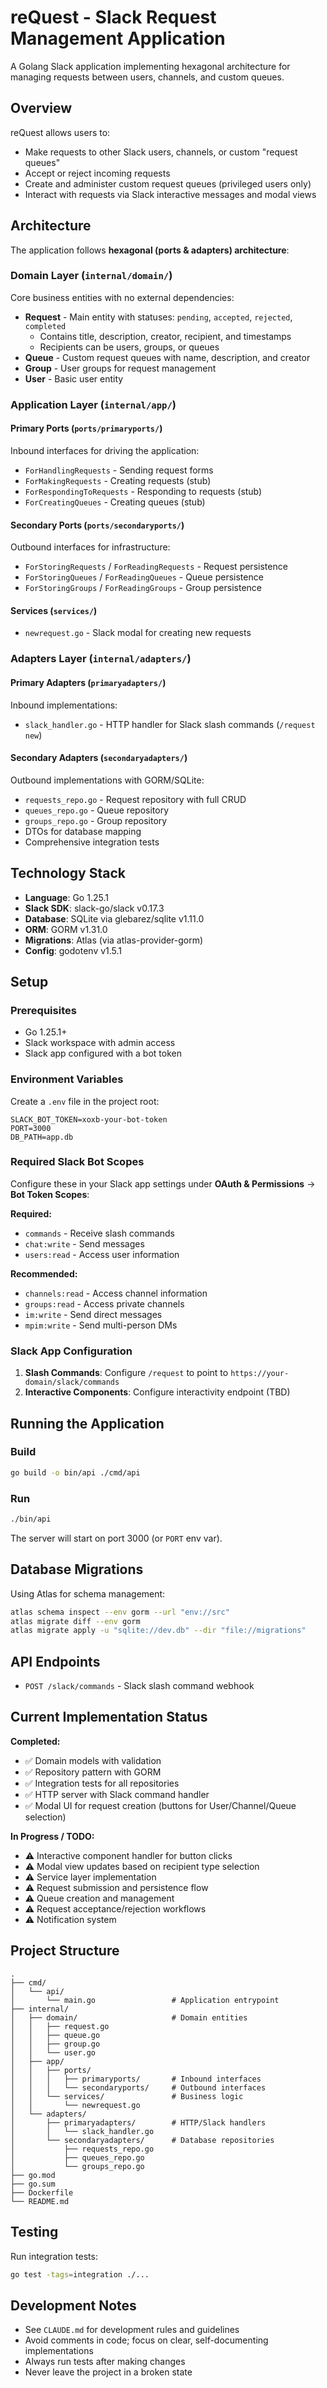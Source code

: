 # reQuest - Slack Request Management Application

A Golang Slack application implementing hexagonal architecture for managing requests between users, channels, and custom queues.

## Overview

reQuest allows users to:
- Make requests to other Slack users, channels, or custom "request queues"
- Accept or reject incoming requests
- Create and administer custom request queues (privileged users only)
- Interact with requests via Slack interactive messages and modal views

## Architecture

The application follows **hexagonal (ports & adapters) architecture**:

### Domain Layer (`internal/domain/`)
Core business entities with no external dependencies:
- **Request** - Main entity with statuses: `pending`, `accepted`, `rejected`, `completed`
  - Contains title, description, creator, recipient, and timestamps
  - Recipients can be users, groups, or queues
- **Queue** - Custom request queues with name, description, and creator
- **Group** - User groups for request management
- **User** - Basic user entity

### Application Layer (`internal/app/`)

#### Primary Ports (`ports/primaryports/`)
Inbound interfaces for driving the application:
- `ForHandlingRequests` - Sending request forms
- `ForMakingRequests` - Creating requests (stub)
- `ForRespondingToRequests` - Responding to requests (stub)
- `ForCreatingQueues` - Creating queues (stub)

#### Secondary Ports (`ports/secondaryports/`)
Outbound interfaces for infrastructure:
- `ForStoringRequests` / `ForReadingRequests` - Request persistence
- `ForStoringQueues` / `ForReadingQueues` - Queue persistence
- `ForStoringGroups` / `ForReadingGroups` - Group persistence

#### Services (`services/`)
- `newrequest.go` - Slack modal for creating new requests

### Adapters Layer (`internal/adapters/`)

#### Primary Adapters (`primaryadapters/`)
Inbound implementations:
- `slack_handler.go` - HTTP handler for Slack slash commands (`/request new`)

#### Secondary Adapters (`secondaryadapters/`)
Outbound implementations with GORM/SQLite:
- `requests_repo.go` - Request repository with full CRUD
- `queues_repo.go` - Queue repository
- `groups_repo.go` - Group repository
- DTOs for database mapping
- Comprehensive integration tests

## Technology Stack

- **Language**: Go 1.25.1
- **Slack SDK**: slack-go/slack v0.17.3
- **Database**: SQLite via glebarez/sqlite v1.11.0
- **ORM**: GORM v1.31.0
- **Migrations**: Atlas (via atlas-provider-gorm)
- **Config**: godotenv v1.5.1

## Setup

### Prerequisites
- Go 1.25.1+
- Slack workspace with admin access
- Slack app configured with a bot token

### Environment Variables

Create a `.env` file in the project root:

```env
SLACK_BOT_TOKEN=xoxb-your-bot-token
PORT=3000
DB_PATH=app.db
```

### Required Slack Bot Scopes

Configure these in your Slack app settings under **OAuth & Permissions** → **Bot Token Scopes**:

**Required:**
- `commands` - Receive slash commands
- `chat:write` - Send messages
- `users:read` - Access user information

**Recommended:**
- `channels:read` - Access channel information
- `groups:read` - Access private channels
- `im:write` - Send direct messages
- `mpim:write` - Send multi-person DMs

### Slack App Configuration

1. **Slash Commands**: Configure `/request` to point to `https://your-domain/slack/commands`
2. **Interactive Components**: Configure interactivity endpoint (TBD)

## Running the Application

### Build
```bash
go build -o bin/api ./cmd/api
```

### Run
```bash
./bin/api
```

The server will start on port 3000 (or `PORT` env var).

## Database Migrations

Using Atlas for schema management:

```bash
atlas schema inspect --env gorm --url "env://src"
atlas migrate diff --env gorm
atlas migrate apply -u "sqlite://dev.db" --dir "file://migrations"
```

## API Endpoints

- `POST /slack/commands` - Slack slash command webhook

## Current Implementation Status

**Completed:**
- ✅ Domain models with validation
- ✅ Repository pattern with GORM
- ✅ Integration tests for all repositories
- ✅ HTTP server with Slack command handler
- ✅ Modal UI for request creation (buttons for User/Channel/Queue selection)

**In Progress / TODO:**
- ⚠️ Interactive component handler for button clicks
- ⚠️ Modal view updates based on recipient type selection
- ⚠️ Service layer implementation
- ⚠️ Request submission and persistence flow
- ⚠️ Queue creation and management
- ⚠️ Request acceptance/rejection workflows
- ⚠️ Notification system

## Project Structure

```
.
├── cmd/
│   └── api/
│       └── main.go                 # Application entrypoint
├── internal/
│   ├── domain/                     # Domain entities
│   │   ├── request.go
│   │   ├── queue.go
│   │   ├── group.go
│   │   └── user.go
│   ├── app/
│   │   ├── ports/
│   │   │   ├── primaryports/       # Inbound interfaces
│   │   │   └── secondaryports/     # Outbound interfaces
│   │   └── services/               # Business logic
│   │       └── newrequest.go
│   └── adapters/
│       ├── primaryadapters/        # HTTP/Slack handlers
│       │   └── slack_handler.go
│       └── secondaryadapters/      # Database repositories
│           ├── requests_repo.go
│           ├── queues_repo.go
│           └── groups_repo.go
├── go.mod
├── go.sum
├── Dockerfile
└── README.md
```

## Testing

Run integration tests:
```bash
go test -tags=integration ./...
```

## Development Notes

- See `CLAUDE.md` for development rules and guidelines
- Avoid comments in code; focus on clear, self-documenting implementations
- Always run tests after making changes
- Never leave the project in a broken state
